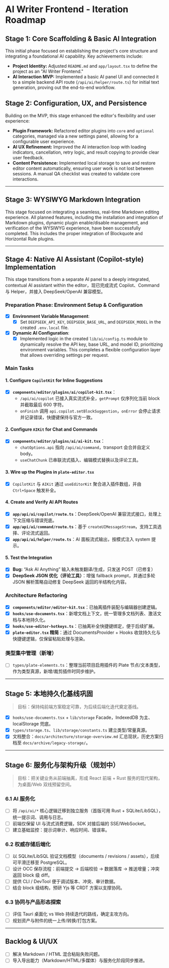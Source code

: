 ﻿# AI Writer Frontend - Iteration Roadmap

## Stage 1: Core Scaffolding & Basic AI Integration

This initial phase focused on establishing the project's core structure and integrating a foundational AI capability. Key achievements include:

- **Project Identity:** Adjusted `README.md` and `app/layout.tsx` to define the project as an "AI Writer Frontend."
- **AI Interaction MVP:** Implemented a basic AI panel UI and connected it to a simple backend API route (`/api/ai/helper/route.ts`) for initial text generation, proving out the end-to-end workflow.

## Stage 2: Configuration, UX, and Persistence

Building on the MVP, this stage enhanced the editor's flexibility and user experience:

- **Plugin Framework:** Refactored editor plugins into `core` and `optional` categories, managed via a new settings panel, allowing for a configurable user experience.
- **AI UX Refinement:** Improved the AI interaction loop with loading indicators, cancellation, retry logic, and result copying to provide clear user feedback.
- **Content Persistence:** Implemented local storage to save and restore editor content automatically, ensuring user work is not lost between sessions. A manual QA checklist was created to validate core interactions.

---

## Stage 3: WYSIWYG Markdown Integration

This stage focused on integrating a seamless, real-time Markdown editing experience. All planned features, including the installation and integration of Markdown plugins, dynamic plugin enable/disable management, and verification of the WYSIWYG experience, have been successfully completed. This includes the proper integration of Blockquote and Horizontal Rule plugins.

---

## Stage 4: Native AI Assistant (Copilot-style) Implementation

This stage transitions from a separate AI panel to a deeply integrated, contextual AI assistant within the editor，现已完成流式 Copilot、Command 与 Helper，并接入 DeepSeek/OpenAI 兼容模型。

### Preparation Phase: Environment Setup & Configuration

- [X] **Environment Variable Management**:
  - [X] Set `DEEPSEEK_API_KEY`, `DEEPSEEK_BASE_URL`, and `DEEPSEEK_MODEL` in the created `.env.local` file.
- [X] **Dynamic AI Configuration**:
  - [X] Implemented logic in the created `lib/ai/config.ts` module to dynamically resolve the API key, base URL, and model ID, prioritizing environment variables. This completes a flexible configuration layer that allows overriding settings per request.

### Main Tasks

#### 1. Configure `CopilotKit` for Inline Suggestions

- [X] **`components/editor/plugins/ai/copilot-kit.tsx`**：
  - `/api/ai/copilot` 已接入真实流式补全，`getPrompt` 仅序列化当前 block 并截取最后 600 字符。
  - `onFinish` 调用 `api.copilot.setBlockSuggestion`，`onError` 会停止请求并记录错误，快捷键保持与官方一致。

#### 2. Configure `AIKit` for Chat and Commands

- [X] **`components/editor/plugins/ai/ai-kit.tsx`**：
  - `chatOptions.api` 指向 `/api/ai/command`，transport 会合并自定义 body。
  - `useChatChunk` 已串联流式插入、编辑模式替换以及评论工具。

#### 3. Wire up the Plugins in `plate-editor.tsx`

- [X] `CopilotKit` 与 `AIKit` 通过 `useEditorKit` 聚合进入插件数组，并由 `Ctrl+Space` 触发补全。

#### 4. Create and Verify AI API Routes

- [X] **`app/api/ai/copilot/route.ts`**：DeepSeek/OpenAI 兼容流式接口，处理上下文压缩与错误兜底。
- [X] **`app/api/ai/command/route.ts`**：基于 `createUIMessageStream`，支持工具选择、评论流式返回。
- [X] **`app/api/ai/helper/route.ts`**：AI 面板流式输出，按模式注入 system 提示。

#### 5. Test the Integration

- [X] **Bug:** “Ask AI Anything” 输入未触发翻译/生成，只发送 POST（已修复）
- [X] **DeepSeek JSON 优化（评论工具）**：增强 fallback prompt，并通过多轮 JSON 解析策略自动修复 DeepSeek 返回的半结构化内容。

### Architecture Refactoring

- [X] **`components/editor/editor-kit.tsx`**：已抽离插件装配与编辑器创建逻辑。
- [X] **`hooks/use-documents.tsx`**：新增文档上下文，统一管理多文档列表、激活文档与本地持久化。
- [X] **`hooks/use-editor-hotkeys.ts`**：已抽离补全快捷键绑定，便于后续扩展。
- [X] **`plate-editor.tsx` 精简**：通过 DocumentsProvider + Hooks 收敛持久化与快捷键逻辑，仅保留粘贴处理与渲染。

### 类型集中管理（新增）

- [ ] `types/plate-elements.ts`：整理当前项目启用插件的 Plate 节点/文本类型，作为类型真源，新增/裁剪插件时同步维护。

---

## Stage 5: 本地持久化基线巩固

> 目标：保持纯前端方案稳定可靠，为后续后端化迭代奠定基线。

- [X] `hooks/use-documents.tsx` + `lib/storage` Facade，IndexedDB 为主、localStorage 兜底。
- [X] `types/storage.ts`、`lib/storage/constants.ts` 建立类型/常量真源。
- [X] 文档整合：`docs/architecture/storage-overview.md` 汇总现状，历史方案归档至 `docs/archive/legacy-storage/`。

---

## Stage 6: 服务化与架构升级（规划中）

> 目标：把关键业务从前端抽离，形成 React 前端 + Rust 服务的现代架构，为桌面/Web 双线预留空间。

### 6.1 AI 服务化

- [ ] 将 `/api/ai/*` 核心逻辑迁移到独立服务（首版可用 Rust + SQLite/LibSQL），统一提示词、调用与日志。
- [ ] 前端仅保留 UI 与流式消费逻辑，SDK 对接后端的 SSE/WebSocket。
- [ ] 建立基础监控：提示词审计、响应时间、错误率。

### 6.2 权威存储后端化

- [ ] 以 SQLite/LibSQL 验证文档模型（documents / revisions / assets），后续可平滑迁移至 PostgreSQL。
- [ ] 设计 OCC 保存流程：前端提交 → 后端校验 → 数据落库 → 推送增量；冲突返回 block 级 diff。
- [ ] 提供 CLI / DevTool 便于调试版本、冲突、审计数据。
- [ ] 结合 block 级结构，预研 Yjs 等 CRDT 方案以支撑协同。

### 6.3 协同与产品形态探索

- [ ] 评估 Tauri 桌面化 vs Web 持续迭代的路线，确定主攻方向。
- [ ] 规划资产与附件的统一上传/转换/打包方案。

---

## Backlog & UI/UX

- [ ] 解决 Markdown / HTML 混合粘贴失败问题。
- [ ] 导入导出能力（Markdown/HTML/多媒体）与服务化阶段同步推进。
